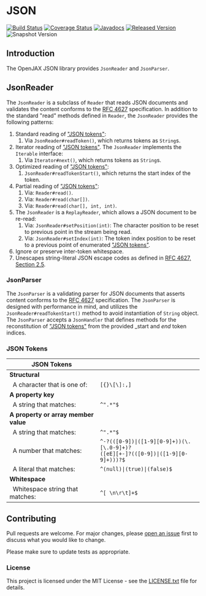 # JSON

[![Build Status](https://github.com/openjax/json/actions/workflows/build.yml/badge.svg)](https://github.com/openjax/json/actions/workflows/build.yml)
[![Coverage Status](https://coveralls.io/repos/github/openjax/json/badge.svg)](https://coveralls.io/github/openjax/json)
[![Javadocs](https://www.javadoc.io/badge/org.openjax/json.svg)](https://www.javadoc.io/doc/org.openjax/json)
[![Released Version](https://img.shields.io/maven-central/v/org.openjax/json.svg)](https://mvnrepository.com/artifact/org.openjax/json)
![Snapshot Version](https://img.shields.io/nexus/s/org.openjax/json?label=maven-snapshot&server=https%3A%2F%2Foss.sonatype.org)

## Introduction

The OpenJAX JSON library provides `JsonReader` and `JsonParser`.

## JsonReader

The `JsonReader` is a subclass of `Reader` that reads JSON documents and validates the content conforms to the [RFC 4627][4627] specification. In addition to the standard "read" methods defined in `Reader`, the `JsonReader` provides the following patterns:

1. Standard reading of ["JSON tokens"](#json-tokens):
    1. Via `JsonReader#readToken()`, which returns tokens as `String`s.
2. Iterator reading of ["JSON tokens"](#json-tokens). The `JsonReader` implements the `Iterable` interface:
    1. Via `Iterator#next()`, which returns tokens as `String`s.
3. Optimized reading of ["JSON tokens"](#json-tokens):
    1. `JsonReader#readTokenStart()`, which returns the start index of the token.
4. Partial reading of ["JSON tokens"](#json-tokens):
    1. Via: `Reader#read()`.
    2. Via: `Reader#read(char[])`.
    3. Via: `Reader#read(char[], int, int)`.
5. The `JsonReader` is a `ReplayReader`, which allows a JSON document to be re-read:
    1. Via: `JsonReader#setPosition(int)`: The character position to be reset to previous point in the stream being read.
    2. Via: `JsonReader#setIndex(int)`: The token index position to be reset to a previous point of enumerated ["JSON tokens"](#json-tokens).
6. Ignore or preserve inter-token whitespace.
7. Unescapes string-literal JSON escape codes as defined in [RFC 4627, Section 2.5][4627].

### JsonParser

The `JsonParser` is a validating parser for JSON documents that asserts content conforms to the [RFC 4627][4627] specification. The `JsonParser` is designed with performance in mind, and utilizes the `JsonReader#readTokenStart()` method to avoid instantiation of `String` object. The `JsonParser` accepts a `JsonHandler` that defines methods for the reconstitution of ["JSON tokens"](#json-tokens) from the provided _start and _end_ token indices.

### JSON Tokens

| JSON Tokens | |
|-|-|
| **Structural** | |
| &nbsp;&nbsp;A character that is one of: | `[{}\[\]:,]` |
| **A property key** | |
| &nbsp;&nbsp;A string that matches: | `^".*"$` |
| **A property or array member value** | |
| &nbsp;&nbsp;A string that matches: | `^".*"$` |
| &nbsp;&nbsp;A number that matches: | `^-?(([0-9])\|([1-9][0-9]+))(\.[\.0-9]+)?`<br>`([eE][+-]?(([0-9])\|([1-9][0-9]+)))?$` |
| &nbsp;&nbsp;A literal that matches: | `^(null)\|(true)\|(false)$` |
| **Whitespace** | |
| &nbsp;&nbsp;Whitespace string that matches: | `^[ \n\r\t]+$` |

## Contributing

Pull requests are welcome. For major changes, please [open an issue](../../issues) first to discuss what you would like to change.

Please make sure to update tests as appropriate.

### License

This project is licensed under the MIT License - see the [LICENSE.txt](LICENSE.txt) file for details.

[4627]: https://www.ietf.org/rfc/rfc4627.txt